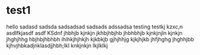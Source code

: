 # test1

hello
sadasd
sadsda
sadsadsad
sadsads
adssadsa
testing
testkj
kzxc,n
asdlfkjasdf
asdf
KSdnf
jhbhjb
kjnkjn
jkhbjhbjhb
jhbhbhjb
kjnkjnjln
kjnkjn
jhghjhhg
hbjhbjhbhbh
ihihkjhjhkjh
kjkbkjb
gjhjhhjg
kjkjhjkb
jhfjhghg
jhghhjbb
kjhvjhbkadjnklasdjjhbh;lkl
knkjnkjn
lkjlklkj
